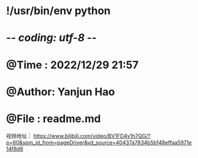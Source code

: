 # !/usr/bin/env python
# -*- coding: utf-8 -*-
# @Time  : 2022/12/29  21:57
# @Author: Yanjun Hao
# @File  : readme.md

视频地址： https://www.bilibili.com/video/BV1FD4y1h7QG/?p=60&spm_id_from=pageDriver&vd_source=40437a7834b5b148effaa5971e14f8d6